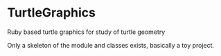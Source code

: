 TurtleGraphics
==============

Ruby based turtle graphics for study of turtle geometry

Only a skeleton of the module and classes exists, basically a toy project.
